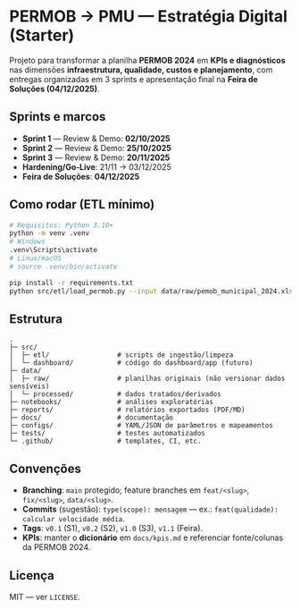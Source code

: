 # PERMOB → PMU — Estratégia Digital (Starter)

Projeto para transformar a planilha **PERMOB 2024** em **KPIs e diagnósticos** nas dimensões **infraestrutura, qualidade, custos e planejamento**, com entregas organizadas em 3 sprints e apresentação final na **Feira de Soluções (04/12/2025)**.

## Sprints e marcos
- **Sprint 1** — Review & Demo: **02/10/2025**
- **Sprint 2** — Review & Demo: **25/10/2025**
- **Sprint 3** — Review & Demo: **20/11/2025**
- **Hardening/Go‑Live**: 21/11 → 03/12/2025
- **Feira de Soluções**: **04/12/2025**

## Como rodar (ETL mínimo)
```bash
# Requisitos: Python 3.10+
python -m venv .venv
# Windows
.venv\Scripts\activate
# Linux/macOS
# source .venv/bin/activate

pip install -r requirements.txt
python src/etl/load_permob.py --input data/raw/pemob_municipal_2024.xlsx --summary reports/permob_resumo.md
```

## Estrutura
```
.
├─ src/
│  ├─ etl/                 # scripts de ingestão/limpeza
│  └─ dashboard/           # código do dashboard/app (futuro)
├─ data/
│  ├─ raw/                 # planilhas originais (não versionar dados sensíveis)
│  └─ processed/           # dados tratados/derivados
├─ notebooks/              # análises exploratórias
├─ reports/                # relatórios exportados (PDF/MD)
├─ docs/                   # documentação
├─ configs/                # YAML/JSON de parâmetros e mapeamentos
├─ tests/                  # testes automatizados
└─ .github/                # templates, CI, etc.
```

## Convenções
- **Branching**: `main` protegido; feature branches em `feat/<slug>`, `fix/<slug>`, `data/<slug>`.
- **Commits** (sugestão): `type(scope): mensagem` — ex.: `feat(qualidade): calcular velocidade média`.
- **Tags**: `v0.1` (S1), `v0.2` (S2), `v1.0` (S3), `v1.1` (Feira).
- **KPIs**: manter o **dicionário** em `docs/kpis.md` e referenciar fonte/colunas da PERMOB 2024.

## Licença
MIT — ver `LICENSE`.
